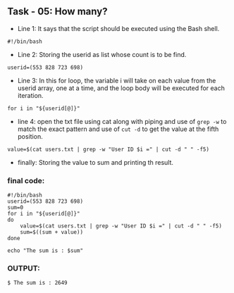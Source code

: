 ##   Task - 05: How many?
 - Line 1: It says that the script should be executed using the Bash shell.
 ```
 #!/bin/bash
 ```


 - Line 2: Storing the userid as list whose count is to be find.
```
userid=(553 828 723 698)
```


 - Line 3: In this for loop, the variable i will take on each value from the userid array, one at a time, and the loop body will be executed for each iteration.
```
for i in "${userid[@]}"
```


- line 4: open the txt file using cat along with piping and use of ``grep -w`` to match the exact pattern and use of ``cut -d`` to get the value at the fifth position.

```
value=$(cat users.txt | grep -w "User ID $i =" | cut -d " " -f5)
```
- finally: Storing the value to sum and printing th result.

### final code:
```
#!/bin/bash
userid=(553 828 723 698)
sum=0
for i in "${userid[@]}"
do 
    value=$(cat users.txt | grep -w "User ID $i =" | cut -d " " -f5)
    sum=$((sum + value))
done

echo "The sum is : $sum"

```
### OUTPUT:
```
$ The sum is : 2649
```